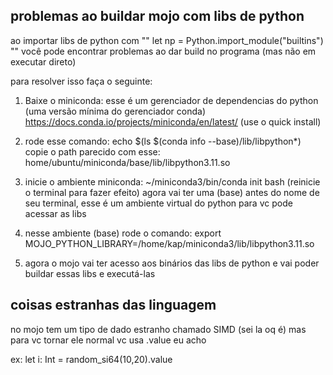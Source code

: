 ## problemas ao buildar mojo com libs de python

ao importar libs de python com "" let np = Python.import_module("builtins") "" você pode encontrar problemas ao dar build no programa (mas não em executar direto)

para resolver isso faça o seguinte: 

1) Baixe o miniconda: esse é um gerenciador de dependencias do python (uma versão mínima do gerenciador conda) https://docs.conda.io/projects/miniconda/en/latest/  (use o quick install) 

2) rode esse comando: echo $(ls $(conda info --base)/lib/libpython*)
copie o path parecido com esse: home/ubuntu/miniconda/base/lib/libpython3.11.so

3) inicie o ambiente miniconda: ~/miniconda3/bin/conda init bash  (reinicie o terminal para fazer efeito) agora vai ter uma (base) antes do nome de seu terminal, esse é um ambiente virtual do python para vc pode acessar as libs

4) nesse ambiente (base) rode o comando:  export MOJO_PYTHON_LIBRARY=/home/kap/miniconda3/lib/libpython3.11.so

5) agora o mojo vai ter acesso aos binários das libs de python e vai poder buildar essas libs e executá-las


## coisas estranhas das linguagem
no mojo tem um tipo de dado estranho chamado SIMD (sei la oq é) mas para vc tornar ele normal vc usa .value eu acho

ex: let i: Int = random_si64(10,20).value


